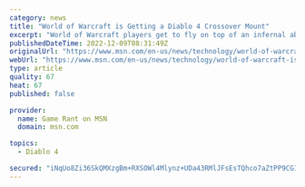 ```yaml
---
category: news
title: "World of Warcraft is Getting a Diablo 4 Crossover Mount"
excerpt: "World of Warcraft players get to fly on top of an infernal abomination with a pre-order of Diablo 4 following its new trailer on The Game Awards show."
publishedDateTime: 2022-12-09T08:31:49Z
originalUrl: "https://www.msn.com/en-us/news/technology/world-of-warcraft-is-getting-a-diablo-4-crossover-mount/ar-AA156jWP"
webUrl: "https://www.msn.com/en-us/news/technology/world-of-warcraft-is-getting-a-diablo-4-crossover-mount/ar-AA156jWP"
type: article
quality: 67
heat: 67
published: false

provider:
  name: Game Rant on MSN
  domain: msn.com

topics:
  - Diablo 4

secured: "iNqUo8Zi36SkQMXzgBm+RXSOWl4Mlynz+UDa43RMlJFsEsTQhco7aZtPP9CG1oI6RVBrWndtZTCuZcjuJVdPBJDag+TlSK0BU0jefIT0Tco357k7bGdeANBPbv2+aE3x6WPReZ7rCmy/Uel8YB+8IkaeIf3TUAMMgfw13A1bEkb82jTZVpLelhtNWsF5qqtl4pSMv3PEWifhDKybxrScOJazA3kvpyHODHxqd9YfPng5e/z0LwRkKxPLQr6yGmHhuYlydccAB81y2nuaLvJHTBql3Py/o92xNMQZqyQkBh8wx5yb6/ZSSZ/i+YeCmZaLB0a+vULuWbdau06lNpBVF4VOUVB/pKnooUmd5dIm0Ps=;RXRvw0JrgJniFxib8WyLbg=="
---
```


